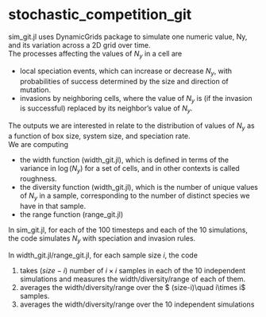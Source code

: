 # stochastic_competition_git
sim_git.jl uses DynamicGrids package to simulate one numeric value, Ny, and its variation across a 2D grid over time. <br />
The processes affecting the values of $N_y$ in a cell are <br />
* local speciation events, which can increase or decrease $N_y$, with probabilities of success determined by the size and direction of mutation. <br />
* invasions by neighboring cells, where the value of $N_y$ is (if the invasion is successful) replaced by its neighbor’s value of $N_y$. <br />


The outputs we are interested in relate to the distribution of values of $N_y$ as a function of box size, system size, and speciation rate. <br />
We are computing
* the width function (width_git.jl), which is defined in terms of the variance in $\log(N_y)$ for a set of cells, and in other contexts is called roughness.
* the diversity function (width_git.jl), which is the number of unique values of $N_y$ in a sample, corresponding to the number of distinct species we have in that sample.
* the range function (range_git.jl)

In sim_git.jl, for each of the 100 timesteps and each of the 10 simulations, the code simulates $N_y$ with speciation and invasion rules.

In width_git.jl/range_git.jl, for each sample size $i$, the code
1. takes $(size-i)$ number of $i\times i$ samples in each of the 10 independent simulations and measures the width/diversity/range of each of them.
2. averages the width/diversity/range over the $ (size-i)\quad i\times i$ samples.
3. averages the width/diversity/range over the 10 independent simulations